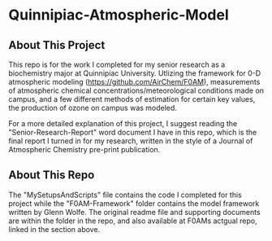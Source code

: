 # Quinnipiac-Atmospheric-Model

## About This Project

This repo is for the work I completed for my senior research as a biochemistry major at Quinnipiac University. Utlizing the framework for 0-D atmospheric modeling
(https://github.com/AirChem/F0AM), measurements of atmospheric chemical concentrations/meteorological conditions made on campus, and a few different methods
of estimation for certain key values, the production of ozone on campus was modeled.

For a more detailed explanation of this project, I suggest reading the "Senior-Research-Report" word document I have in this repo, which is the final report
I turned in for my research, written in the style of a Journal of Atmospheric Chemistry pre-print publication.


## About This Repo

The "MySetupsAndScripts" file contains the code I completed for this project while the "F0AM-Framework" folder contains the model framework written by Glenn Wolfe.
The original readme file and supporting documents are within the folder in the repo, and also available at F0AMs actgual repo, linked in the section above.


